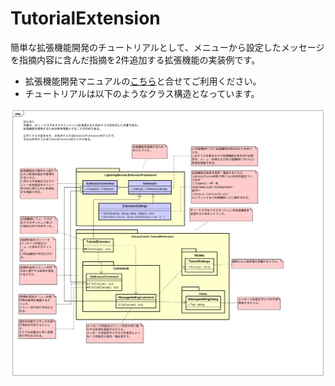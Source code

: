 # TutorialExtension

簡単な拡張機能開発のチュートリアルとして、メニューから設定したメッセージを指摘内容に含んだ指摘を2件追加する拡張機能の実装例です。

*   拡張機能開発マニュアルの[こちら](https://docs.lightning-review.com/extension/)と合せてご利用ください。
*   チュートリアルは以下のようなクラス構造となっています。

![images](./images/Lightning%20Review%20TutorialExtesion%20%E3%82%AF%E3%83%A9%E3%82%B9%E5%9B%B3.png)
